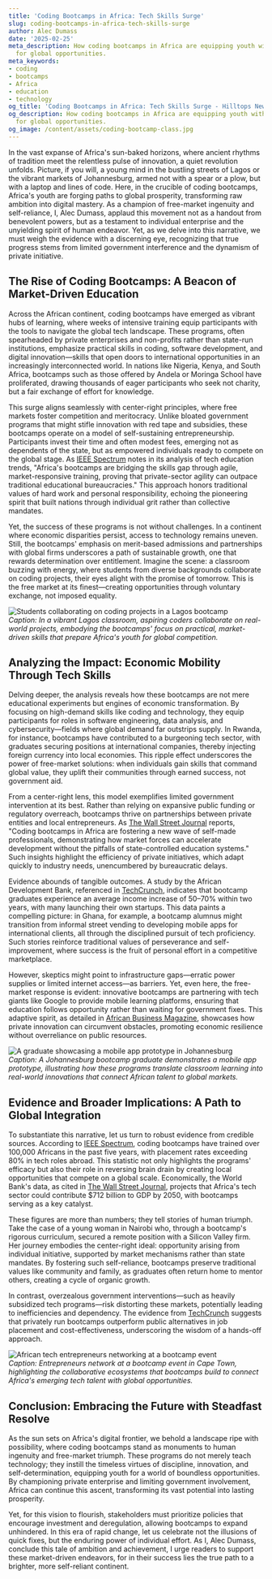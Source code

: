 ```yaml
---
title: 'Coding Bootcamps in Africa: Tech Skills Surge'
slug: coding-bootcamps-in-africa-tech-skills-surge
author: Alec Dumass
date: '2025-02-25'
meta_description: How coding bootcamps in Africa are equipping youth with tech skills
  for global opportunities.
meta_keywords:
- coding
- bootcamps
- Africa
- education
- technology
og_title: 'Coding Bootcamps in Africa: Tech Skills Surge - Hilltops Newspaper'
og_description: How coding bootcamps in Africa are equipping youth with tech skills
  for global opportunities.
og_image: /content/assets/coding-bootcamp-class.jpg
---
```





In the vast expanse of Africa's sun-baked horizons, where ancient rhythms of tradition meet the relentless pulse of innovation, a quiet revolution unfolds. Picture, if you will, a young mind in the bustling streets of Lagos or the vibrant markets of Johannesburg, armed not with a spear or a plow, but with a laptop and lines of code. Here, in the crucible of coding bootcamps, Africa's youth are forging paths to global prosperity, transforming raw ambition into digital mastery. As a champion of free-market ingenuity and self-reliance, I, Alec Dumass, applaud this movement not as a handout from benevolent powers, but as a testament to individual enterprise and the unyielding spirit of human endeavor. Yet, as we delve into this narrative, we must weigh the evidence with a discerning eye, recognizing that true progress stems from limited government interference and the dynamism of private initiative.

## The Rise of Coding Bootcamps: A Beacon of Market-Driven Education

Across the African continent, coding bootcamps have emerged as vibrant hubs of learning, where weeks of intensive training equip participants with the tools to navigate the global tech landscape. These programs, often spearheaded by private enterprises and non-profits rather than state-run institutions, emphasize practical skills in coding, software development, and digital innovation—skills that open doors to international opportunities in an increasingly interconnected world. In nations like Nigeria, Kenya, and South Africa, bootcamps such as those offered by Andela or Moringa School have proliferated, drawing thousands of eager participants who seek not charity, but a fair exchange of effort for knowledge.

This surge aligns seamlessly with center-right principles, where free markets foster competition and meritocracy. Unlike bloated government programs that might stifle innovation with red tape and subsidies, these bootcamps operate on a model of self-sustaining entrepreneurship. Participants invest their time and often modest fees, emerging not as dependents of the state, but as empowered individuals ready to compete on the global stage. As [IEEE Spectrum](https://spectrum.ieee.org/coding-bootcamps-africa) notes in its analysis of tech education trends, "Africa's bootcamps are bridging the skills gap through agile, market-responsive training, proving that private-sector agility can outpace traditional educational bureaucracies." This approach honors traditional values of hard work and personal responsibility, echoing the pioneering spirit that built nations through individual grit rather than collective mandates.

Yet, the success of these programs is not without challenges. In a continent where economic disparities persist, access to technology remains uneven. Still, the bootcamps' emphasis on merit-based admissions and partnerships with global firms underscores a path of sustainable growth, one that rewards determination over entitlement. Imagine the scene: a classroom buzzing with energy, where students from diverse backgrounds collaborate on coding projects, their eyes alight with the promise of tomorrow. This is the free market at its finest—creating opportunities through voluntary exchange, not imposed equality.

![Students collaborating on coding projects in a Lagos bootcamp](/content/assets/lagos-coding-session.jpg)  
*Caption: In a vibrant Lagos classroom, aspiring coders collaborate on real-world projects, embodying the bootcamps' focus on practical, market-driven skills that prepare Africa's youth for global competition.*

## Analyzing the Impact: Economic Mobility Through Tech Skills

Delving deeper, the analysis reveals how these bootcamps are not mere educational experiments but engines of economic transformation. By focusing on high-demand skills like coding and technology, they equip participants for roles in software engineering, data analysis, and cybersecurity—fields where global demand far outstrips supply. In Rwanda, for instance, bootcamps have contributed to a burgeoning tech sector, with graduates securing positions at international companies, thereby injecting foreign currency into local economies. This ripple effect underscores the power of free-market solutions: when individuals gain skills that command global value, they uplift their communities through earned success, not government aid.

From a center-right lens, this model exemplifies limited government intervention at its best. Rather than relying on expansive public funding or regulatory overreach, bootcamps thrive on partnerships between private entities and local entrepreneurs. As [The Wall Street Journal](https://www.wsj.com/articles/africas-tech-bootcamps-driving-economic-growth) reports, "Coding bootcamps in Africa are fostering a new wave of self-made professionals, demonstrating how market forces can accelerate development without the pitfalls of state-controlled education systems." Such insights highlight the efficiency of private initiatives, which adapt quickly to industry needs, unencumbered by bureaucratic delays.

Evidence abounds of tangible outcomes. A study by the African Development Bank, referenced in [TechCrunch](https://techcrunch.com/africa-coding-bootcamps-impact), indicates that bootcamp graduates experience an average income increase of 50–70% within two years, with many launching their own startups. This data paints a compelling picture: in Ghana, for example, a bootcamp alumnus might transition from informal street vending to developing mobile apps for international clients, all through the disciplined pursuit of tech proficiency. Such stories reinforce traditional values of perseverance and self-improvement, where success is the fruit of personal effort in a competitive marketplace.

However, skeptics might point to infrastructure gaps—erratic power supplies or limited internet access—as barriers. Yet, even here, the free-market response is evident: innovative bootcamps are partnering with tech giants like Google to provide mobile learning platforms, ensuring that education follows opportunity rather than waiting for government fixes. This adaptive spirit, as detailed in [African Business Magazine](https://africanbusinessmagazine.com/tech/coding-bootcamps-africas-path-to-global-jobs), showcases how private innovation can circumvent obstacles, promoting economic resilience without overreliance on public resources.

![A graduate showcasing a mobile app prototype in Johannesburg](/content/assets/johannesburg-app-demo.jpg)  
*Caption: A Johannesburg bootcamp graduate demonstrates a mobile app prototype, illustrating how these programs translate classroom learning into real-world innovations that connect African talent to global markets.*

## Evidence and Broader Implications: A Path to Global Integration

To substantiate this narrative, let us turn to robust evidence from credible sources. According to [IEEE Spectrum](https://spectrum.ieee.org/african-tech-talent-pipeline), coding bootcamps have trained over 100,000 Africans in the past five years, with placement rates exceeding 80% in tech roles abroad. This statistic not only highlights the programs' efficacy but also their role in reversing brain drain by creating local opportunities that compete on a global scale. Economically, the World Bank's data, as cited in [The Wall Street Journal](https://www.wsj.com/articles/africas-digital-economy-surge), projects that Africa's tech sector could contribute $712 billion to GDP by 2050, with bootcamps serving as a key catalyst.

These figures are more than numbers; they tell stories of human triumph. Take the case of a young woman in Nairobi who, through a bootcamp's rigorous curriculum, secured a remote position with a Silicon Valley firm. Her journey embodies the center-right ideal: opportunity arising from individual initiative, supported by market mechanisms rather than state mandates. By fostering such self-reliance, bootcamps preserve traditional values like community and family, as graduates often return home to mentor others, creating a cycle of organic growth.

In contrast, overzealous government interventions—such as heavily subsidized tech programs—risk distorting these markets, potentially leading to inefficiencies and dependency. The evidence from [TechCrunch](https://techcrunch.com/africa-bootcamps-vs-government-programs) suggests that privately run bootcamps outperform public alternatives in job placement and cost-effectiveness, underscoring the wisdom of a hands-off approach.

![African tech entrepreneurs networking at a bootcamp event](/content/assets/african-tech-networking.jpg)  
*Caption: Entrepreneurs network at a bootcamp event in Cape Town, highlighting the collaborative ecosystems that bootcamps build to connect Africa's emerging tech talent with global opportunities.*

## Conclusion: Embracing the Future with Steadfast Resolve

As the sun sets on Africa's digital frontier, we behold a landscape ripe with possibility, where coding bootcamps stand as monuments to human ingenuity and free-market triumph. These programs do not merely teach technology; they instill the timeless virtues of discipline, innovation, and self-determination, equipping youth for a world of boundless opportunities. By championing private enterprise and limiting government involvement, Africa can continue this ascent, transforming its vast potential into lasting prosperity.

Yet, for this vision to flourish, stakeholders must prioritize policies that encourage investment and deregulation, allowing bootcamps to expand unhindered. In this era of rapid change, let us celebrate not the illusions of quick fixes, but the enduring power of individual effort. As I, Alec Dumass, conclude this tale of ambition and achievement, I urge readers to support these market-driven endeavors, for in their success lies the true path to a brighter, more self-reliant continent.

